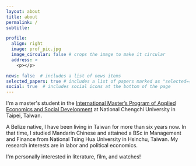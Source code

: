 ```yaml
---
layout: about
title: about
permalink: /
subtitle: 

profile:
  align: right
  image: prof_pic.jpg
  image_circular: false # crops the image to make it circular
  address: >
    <p></p>

news: false  # includes a list of news items
selected_papers: true # includes a list of papers marked as "selected={true}"
social: true  # includes social icons at the bottom of the page
---
```


I'm a master's student in the [International Master’s Program of Applied Economics and Social Development](https://imes.nccu.edu.tw/) at National Chengchi University in Taipei, Taiwan.

A Belize native, I have been living in Taiwan for more than six years now. In that time, I studied Mandarin Chinese and attained a BSc in Management and Finance from National Tsing Hua University in Hsinchu, Taiwan. My research interests are in labor and political economics.

I'm personally interested in literature, film, and watches!
